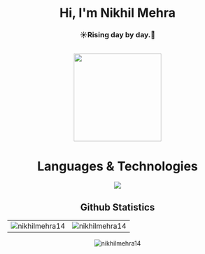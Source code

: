 <div align="center">
      <h1>Hi, I'm Nikhil Mehra</h1>
      <h3>☀️Rising day by day.🚀</h3>
</div>

<div align="center">
      <br />
      <img
        src="https://img.freepik.com/free-vector/hacker-operating-laptop-cartoon-icon-illustration-technology-icon-concept-isolated-flat-cartoon-style_138676-2387.jpg?w=740&t=st=1703852193~exp=1703852793~hmac=77ea132648ba4972bcbe553709e390cd5699eb3b629d76100fdeb514188b172b"
        width="200"
        height="200"
      />
      <br />
    </div>

  <h1 align="center">Languages & Technologies</h1>
    <div align="center">
      <img
        src="https://skillicons.dev/icons?i=c,cpp,java,python,javascript,html,css,react,tailwind,nodejs,express,php,git,github,linux,mongo,mysql,docker,bootstrap,laravel"
      />
    </div>

  <h2 align="center">Github Statistics</h2>
    <table align="center">
      <td>
        <img
          src="https://github-readme-stats.vercel.app/api?username=nikhilmehra14&show_icons=true&locale=en"
          alt="nikhilmehra14"
        />
      </td>
      <td>
        <img
          src="https://github-readme-stats.vercel.app/api/top-langs?username=nikhilmehra14&show_icons=true&locale=en&layout=compact"
          alt="nikhilmehra14"
        />
      </td>
    </table>

  <p align="center">
      <img
        align="center"
        src="https://github-readme-streak-stats.herokuapp.com/?user=nikhilmehra14&"
        alt="nikhilmehra14"
      />
    </p>

